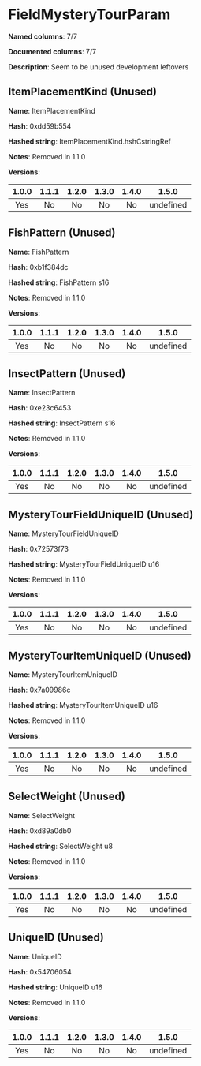 # FieldMysteryTourParam
**Named columns**: 7/7

**Documented columns**: 7/7

**Description**: Seem to be unused development leftovers
## ItemPlacementKind (Unused)

**Name**: ItemPlacementKind

**Hash**: 0xdd59b554

**Hashed string**: ItemPlacementKind.hshCstringRef

**Notes**: Removed in 1.1.0

**Versions**: 

 | 1.0.0 | 1.1.1 | 1.2.0 | 1.3.0 | 1.4.0 | 1.5.0 |
|:--:|:--:|:--:|:--:|:--:|:--:|
| Yes | No | No | No | No | undefined |


## FishPattern (Unused)

**Name**: FishPattern

**Hash**: 0xb1f384dc

**Hashed string**: FishPattern s16

**Notes**: Removed in 1.1.0

**Versions**: 

 | 1.0.0 | 1.1.1 | 1.2.0 | 1.3.0 | 1.4.0 | 1.5.0 |
|:--:|:--:|:--:|:--:|:--:|:--:|
| Yes | No | No | No | No | undefined |


## InsectPattern (Unused)

**Name**: InsectPattern

**Hash**: 0xe23c6453

**Hashed string**: InsectPattern s16

**Notes**: Removed in 1.1.0

**Versions**: 

 | 1.0.0 | 1.1.1 | 1.2.0 | 1.3.0 | 1.4.0 | 1.5.0 |
|:--:|:--:|:--:|:--:|:--:|:--:|
| Yes | No | No | No | No | undefined |


## MysteryTourFieldUniqueID (Unused)

**Name**: MysteryTourFieldUniqueID

**Hash**: 0x72573f73

**Hashed string**: MysteryTourFieldUniqueID u16

**Notes**: Removed in 1.1.0

**Versions**: 

 | 1.0.0 | 1.1.1 | 1.2.0 | 1.3.0 | 1.4.0 | 1.5.0 |
|:--:|:--:|:--:|:--:|:--:|:--:|
| Yes | No | No | No | No | undefined |


## MysteryTourItemUniqueID (Unused)

**Name**: MysteryTourItemUniqueID

**Hash**: 0x7a09986c

**Hashed string**: MysteryTourItemUniqueID u16

**Notes**: Removed in 1.1.0

**Versions**: 

 | 1.0.0 | 1.1.1 | 1.2.0 | 1.3.0 | 1.4.0 | 1.5.0 |
|:--:|:--:|:--:|:--:|:--:|:--:|
| Yes | No | No | No | No | undefined |


## SelectWeight (Unused)

**Name**: SelectWeight

**Hash**: 0xd89a0db0

**Hashed string**: SelectWeight u8

**Notes**: Removed in 1.1.0

**Versions**: 

 | 1.0.0 | 1.1.1 | 1.2.0 | 1.3.0 | 1.4.0 | 1.5.0 |
|:--:|:--:|:--:|:--:|:--:|:--:|
| Yes | No | No | No | No | undefined |


## UniqueID (Unused)

**Name**: UniqueID

**Hash**: 0x54706054

**Hashed string**: UniqueID u16

**Notes**: Removed in 1.1.0

**Versions**: 

 | 1.0.0 | 1.1.1 | 1.2.0 | 1.3.0 | 1.4.0 | 1.5.0 |
|:--:|:--:|:--:|:--:|:--:|:--:|
| Yes | No | No | No | No | undefined |


